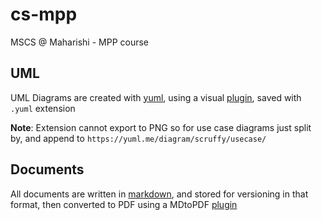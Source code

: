 # cs-mpp
MSCS @ Maharishi - MPP course

## UML

UML Diagrams are created with [yuml](https://yuml.me/), using a visual [plugin](https://marketplace.visualstudio.com/items?itemName=JaimeOlivares.yuml), saved with `.yuml` extension

**Note**: Extension cannot export to PNG so for use case diagrams just split by, and append to `https://yuml.me/diagram/scruffy/usecase/`

## Documents

All documents are written in [markdown](https://en.wikipedia.org/wiki/Markdown), and stored for versioning in that format, then converted to PDF using a MDtoPDF [plugin](https://marketplace.visualstudio.com/items?itemName=yzane.markdown-pdf)